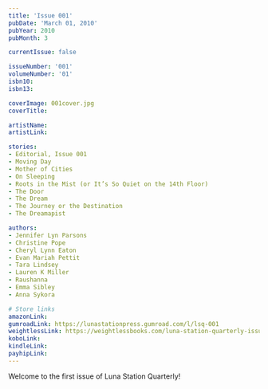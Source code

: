 ```yaml
---
title: 'Issue 001'
pubDate: 'March 01, 2010'
pubYear: 2010
pubMonth: 3

currentIssue: false

issueNumber: '001'
volumeNumber: '01'
isbn10: 
isbn13: 

coverImage: 001cover.jpg
coverTitle: 

artistName: 
artistLink: 

stories:
- Editorial, Issue 001
- Moving Day
- Mother of Cities
- On Sleeping
- Roots in the Mist (or It’s So Quiet on the 14th Floor)
- The Door
- The Dream
- The Journey or the Destination
- The Dreamapist

authors:
- Jennifer Lyn Parsons
- Christine Pope
- Cheryl Lynn Eaton
- Evan Mariah Pettit
- Tara Lindsey
- Lauren K Miller
- Raushanna
- Emma Sibley
- Anna Sykora

# Store links
amazonLink: 
gumroadLink: https://lunastationpress.gumroad.com/l/lsq-001
weightlessLink: https://weightlessbooks.com/luna-station-quarterly-issue-001/
koboLink: 
kindleLink: 
payhipLink: 
---
```


Welcome to the first issue of Luna Station Quarterly!
